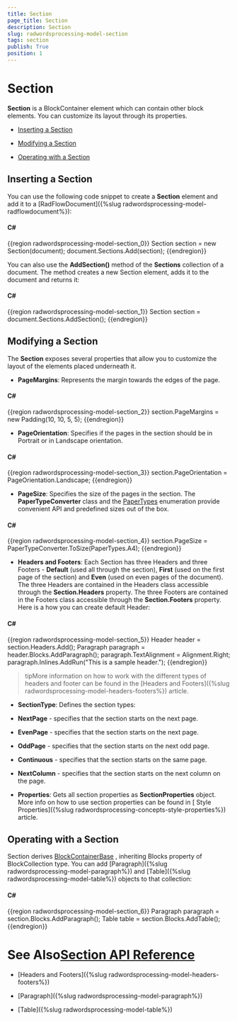```yaml
---
title: Section
page_title: Section
description: Section
slug: radwordsprocessing-model-section
tags: section
publish: True
position: 1
---
```


# Section



__Section__ is a BlockContainer element which can contain other block elements. You can customize its layout through its
        properties.
      

* [Inserting a Section](#inserting-a-section)

* [Modifying a Section](#modifying-a-section)

* [Operating with a Section](#operating-with-a-section)

## Inserting a Section

You can use the following code snippet to create a __Section__ element and add it to a
          [RadFlowDocument]({%slug radwordsprocessing-model-radflowdocument%}):
        

#### __C#__

{{region radwordsprocessing-model-section_0}}
	            Section section = new Section(document);
	            document.Sections.Add(section);
	{{endregion}}



You can also use the __AddSection()__ method of the __Sections__ collection of a document. The
          method creates a new Section element, adds it to the document and returns it:
        

#### __C#__

{{region radwordsprocessing-model-section_1}}
	            Section section = document.Sections.AddSection();
	{{endregion}}



## Modifying a Section

The __Section__ exposes several properties that allow you to customize the layout of the elements placed underneath it.
        

* __PageMargins__: Represents the margin towards the edges of the page.
            

#### __C#__

{{region radwordsprocessing-model-section_2}}
	            section.PageMargins = new Padding(10, 10, 5, 5);
	{{endregion}}



* __PageOrientation__: Specifies if the pages in the section should be in Portrait or in Landscape orientation.
            

#### __C#__

{{region radwordsprocessing-model-section_3}}
	            section.PageOrientation = PageOrientation.Landscape;
	{{endregion}}



* __PageSize__: Specifies the size of the pages in the section. The __PaperTypeConverter__ class and the
              [PaperTypes](http://www.telerik.com/help/wpf/t_telerik_windows_documents_model_papertypes.html)
              enumeration provide convenient API and predefined sizes out of the box.
            

#### __C#__

{{region radwordsprocessing-model-section_4}}
	            section.PageSize = PaperTypeConverter.ToSize(PaperTypes.A4);
	{{endregion}}



* __Headers and Footers__: Each Section has three Headers and three Footers - __Default__ (used all through the section),
              __First__ (used on the first page of the section) and __Even__ (used on even pages of the
              document). The three Headers are contained in the Headers class accessible through the __Section.Headers__ property.
              The three Footers are contained in the Footers class accessible through the __Section.Footers__ property.
            Here is a how you can create default Header:
            

#### __C#__

{{region radwordsprocessing-model-section_5}}
	            Header header = section.Headers.Add();
	            Paragraph paragraph = header.Blocks.AddParagraph();
	            paragraph.TextAlignment = Alignment.Right;
	            paragraph.Inlines.AddRun("This is a sample header.");
	{{endregion}}



>tipMore information on how to work with the different types of headers and footer can be found in the
                [Headers and Footers]({%slug radwordsprocessing-model-headers-footers%}) article.
              

* __SectionType__: Defines the section types:
            

* __NextPage__ - specifies that the section starts on the next page.
                

* __EvenPage__ - specifies that the section starts on the next page.
                

* __OddPage__ - specifies that the section starts on the next odd page.
                

* __Continuous__ - specifies that the section starts on the same page.
                

* __NextColumn__ - specifies that the section starts on the next column on the page.
                

* __Properties__: Gets all section properties as __SectionProperties__ object. More info on how
              to use section properties can be found in [ Style Properties]({%slug radwordsprocessing-concepts-style-properties%}) article.
            

## Operating with a Section

Section derives
          [BlockContainerBase](http://www.telerik.com/help/wpf/allmembers_t_telerik_windows_documents_flow_model_blockcontainerbase.html)
          , inheriting Blocks property of BlockCollection type. You can add [Paragraph]({%slug radwordsprocessing-model-paragraph%})  and
          [Table]({%slug radwordsprocessing-model-table%}) objects to that collection:
        

#### __C#__

{{region radwordsprocessing-model-section_6}}
	            Paragraph paragraph = section.Blocks.AddParagraph();
	            Table table = section.Blocks.AddTable();
	{{endregion}}



# See Also[Section API Reference](http://www.telerik.com/help/wpf/allmembers_t_telerik_windows_documents_flow_model_section.html)

 * [Headers and Footers]({%slug radwordsprocessing-model-headers-footers%})

 * [Paragraph]({%slug radwordsprocessing-model-paragraph%})

 * [Table]({%slug radwordsprocessing-model-table%})
